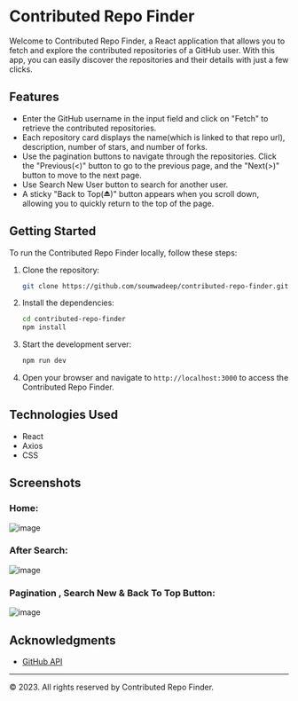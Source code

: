 # Contributed Repo Finder

Welcome to Contributed Repo Finder, a React application that allows you to fetch and explore the contributed repositories of a GitHub user. With this app, you can easily discover the repositories and their details with just a few clicks.

## Features

- Enter the GitHub username in the input field and click on "Fetch" to retrieve the contributed repositories.
- Each repository card displays the name(which is linked to that repo url), description, number of stars, and number of forks.
- Use the pagination buttons to navigate through the repositories. Click the "Previous(<)" button to go to the previous page, and the "Next(>)" button to move to the next page.
- Use Search New User button to search for another user.
- A sticky "Back to Top(⏏)" button appears when you scroll down, allowing you to quickly return to the top of the page.

## Getting Started

To run the Contributed Repo Finder locally, follow these steps:

1. Clone the repository:

   ```bash
   git clone https://github.com/soumwadeep/contributed-repo-finder.git
   ```

2. Install the dependencies:

   ```bash
   cd contributed-repo-finder
   npm install
   ```

5. Start the development server:

   ```bash
   npm run dev
   ```

6. Open your browser and navigate to `http://localhost:3000` to access the Contributed Repo Finder.

## Technologies Used

- React
- Axios
- CSS

## Screenshots

### Home:
![image](https://github.com/soumwadeep/Contributed-Repo-Finder/assets/69720515/99fd3881-3a0c-4f23-aafa-f9c13c2876a2)

### After Search:
![image](https://github.com/soumwadeep/Contributed-Repo-Finder/assets/69720515/d88008a3-b734-4e60-b734-f5942842c5c6)


### Pagination , Search New & Back To Top Button:
![image](https://github.com/soumwadeep/Contributed-Repo-Finder/assets/69720515/9f12362c-173b-490a-8e38-c173d451b335)



## Acknowledgments

- [GitHub API](https://docs.github.com/en/rest)

---

© 2023. All rights reserved by Contributed Repo Finder.
